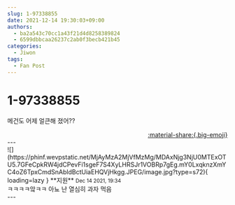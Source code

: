 ```yaml
---
slug: 1-97338855
date: 2021-12-14 19:30:03+09:00
authors:
  - ba2a543c70cc1a43f21d4d8258389824
  - 6599dbbcaa26237c2ab0f3becb421b45
categories:
  - Jiwon
tags:
  - Fan Post
---
```


# 1-97338855

<div class="post-container" markdown="1">
<div class="content-container md-sidebar__scrollwrap" markdown="1">

메건도 어제 얼큰해 졌어??

</div>
</div>

<div style="text-align: right;" markdown="1">
<a href="https://weverse.io/fromis9/fanpost/1-97338855" style="text-align: right;">:material-share:{.big-emoji}</a>
</div>
---

<div class="comments-container md-sidebar__scrollwrap" markdown="1">
<div class="comment" markdown="1">
<div class='id-container' markdown="1">
![](https://phinf.wevpstatic.net/MjAyMzA2MjVfMzMg/MDAxNjg3NjU0MTExOTU5.7GFeCpkRW4jdCPevFi1sgeF7S4XyLHRSJr1VOBRp7gEg.mY0LxqknzXmYC4oZ6TpxCmdSnAbldBctUiaEHQVjHkgg.JPEG/image.jpg?type=s72){ loading=lazy }
**<span class="artist">지원</span>** <small>Dec 14 2021, 19:34</small><br>
</div>
<div class='comment-body' markdown="1">
ㅋㅋㅋㅋ앜ㅋㅋ 아뇨 난 열심히 과자 먹음
</div>
</div>
</div>
---
